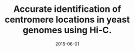 ---
title: "Accurate identification of centromere locations in yeast genomes using Hi-C."
collection: publications
permalink: /publications/2015-06-01-Accurate-identification-of-centromere-locations-in-yeast-genomes-using-Hi-C
date: 2015-06-01
paperurl: 'https://doi.org/10.1093/nar/gkv424'
code: 'https://projects.cbio.mines-paristech.fr/centurion/'
citation: 'N.&nbsp;Varoquaux, I.&nbsp;Liachko, F.&nbsp;Ay, J.&nbsp;N. Burton, J.&nbsp;Shendure, M.&nbsp;J. Dunham, … W.&nbsp;S. Noble.
Accurate identification of centromere locations in yeast genomes using <span class="bibtex-protected">Hi-C.</span>
<em>Nucleic Acids Res.</em>, 43(11):5331–5339, 2015.'
---